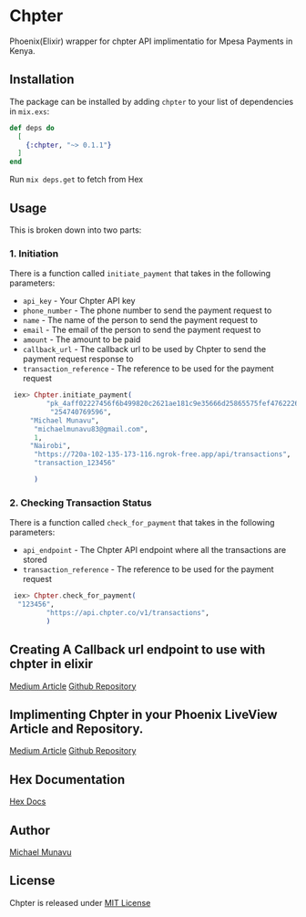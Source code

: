 # Chpter

Phoenix(Elixir) wrapper for chpter API implimentatio for Mpesa Payments in Kenya.

## Installation

The package can be installed
by adding `chpter` to your list of dependencies in `mix.exs`:

```elixir
def deps do
  [
    {:chpter, "~> 0.1.1"}
  ]
end
```

Run `mix deps.get` to fetch from Hex

## Usage

This is broken down into two parts:

### 1. Initiation

There is a function called `initiate_payment` that takes in the following parameters:

- `api_key` - Your Chpter API key
- `phone_number` - The phone number to send the payment request to
- `name` - The name of the person to send the payment request to
- `email` - The email of the person to send the payment request to
- `amount` - The amount to be paid
- `callback_url` - The callback url to be used by Chpter to send the payment request response to
- `transaction_reference` - The reference to be used for the payment request

```elixir
 iex> Chpter.initiate_payment(
         "pk_4aff02227456f6b499820c2621ae181c9e35666d25865575fef47622265dcbb9",
          "254740769596",
     "Michael Munavu",
      "michaelmunavu83@gmail.com",
      1,
     "Nairobi",
      "https://720a-102-135-173-116.ngrok-free.app/api/transactions",
      "transaction_123456"

      )

```

### 2. Checking Transaction Status

There is a function called `check_for_payment` that takes in the following parameters:

- `api_endpoint` - The Chpter API endpoint where all the transactions are stored
- `transaction_reference` - The reference to be used for the payment request

```elixir
 iex> Chpter.check_for_payment(
  "123456",
         "https://api.chpter.co/v1/transactions",
         )

```

## Creating A Callback url endpoint to use with chpter in elixir

[Medium Article](https://medium.com/@michaelmunavu83/creating-a-callback-url-endpoint-for-chpter-api-with-elixir-4c9a5ca44f43)
[Github Repository](https://github.com/MICHAELMUNAVU83/chpter_callback_url)

## Implimenting Chpter in your Phoenix LiveView Article and Repository.

[Medium Article](https://medium.com/@michaelmunavu83/using-chpter-api-for-mpesa-payments-in-elixir-and-phoenix-live-view-9406ac4d1039)
[Github Repository](https://github.com/MICHAELMUNAVU83/chpter_phoenix)

## Hex Documentation

[Hex Docs](https://hexdocs.pm/chpter/0.1.1/Chpter.html)

## Author

[Michael Munavu](https://michaelmunavu.com)

## License

Chpter is released under [MIT License](https://github.com/appcues/exsentry/blob/master/LICENSE.txt)
